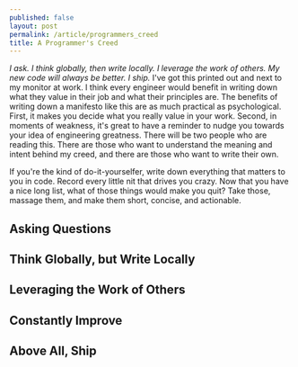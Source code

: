 ```yaml
---
published: false
layout: post
permalink: /article/programmers_creed
title: A Programmer's Creed
---
```


_I ask. I think globally, then write locally. I leverage the work of others. My new code will always be better. I ship._ I've got this printed out and next to my monitor at work. I think every engineer would benefit in writing down what they value in their job and what their principles are. The benefits of writing down a manifesto like this are as much practical as psychological. First, it makes you decide what you really value in your work. Second, in moments of weakness, it's great to have a reminder to nudge you towards your idea of engineering greatness. There will be two people who are reading this. There are those who want to understand the meaning and intent behind my creed, and there are those who want to write their own.

If you're the kind of do-it-yourselfer, write down everything that matters to you in code. Record every little nit that drives you crazy. Now that you have a nice long list, what of those things would make you quit? Take those, massage them, and make them short, concise, and actionable.

## Asking Questions

## Think Globally, but Write Locally

## Leveraging the Work of Others

## Constantly Improve

## Above All, Ship

